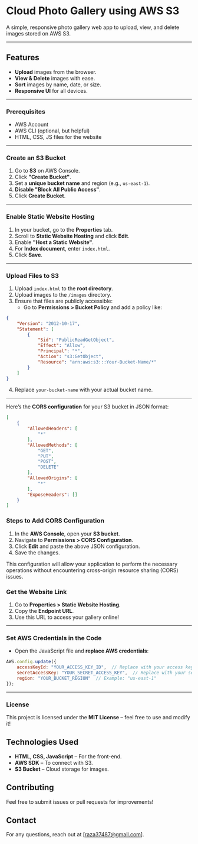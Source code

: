 # Cloud Photo Gallery using AWS S3

A simple, responsive photo gallery web app to upload, view, and delete images stored on AWS S3.

---

## Features  
- **Upload** images from the browser.  
- **View & Delete** images with ease.  
- **Sort** images by name, date, or size.  
- **Responsive UI** for all devices.  

---

### **Prerequisites**
- AWS Account  
- AWS CLI (optional, but helpful)  
- HTML, CSS, JS files for the website

---

### **Create an S3 Bucket**
1. Go to **S3** on AWS Console.  
2. Click **"Create Bucket"**.  
3. Set a **unique bucket name** and region (e.g., `us-east-1`).  
4. **Disable "Block All Public Access"**.  
5. Click **Create Bucket**.

---

### **Enable Static Website Hosting**
1. In your bucket, go to the **Properties** tab.  
2. Scroll to **Static Website Hosting** and click **Edit**.  
3. Enable **"Host a Static Website"**.  
4. For **Index document**, enter `index.html`.  
5. Click **Save**.

---

### **Upload Files to S3**
1. Upload `index.html` to the **root directory**.  
2. Upload images to the `/images` directory.  
3. Ensure that files are publicly accessible:
   - Go to **Permissions > Bucket Policy** and add a policy like:

```json
{
    "Version": "2012-10-17",
    "Statement": [
        {
            "Sid": "PublicReadGetObject",
            "Effect": "Allow",
            "Principal": "*",
            "Action": "s3:GetObject",
            "Resource": "arn:aws:s3:::Your-Bucket-Name/*"
        }
    ]
}
```

4. Replace `your-bucket-name` with your actual bucket name.

---

Here’s the **CORS configuration** for your S3 bucket in JSON format:

```json
[
    {
        "AllowedHeaders": [
            "*"
        ],
        "AllowedMethods": [
            "GET",
            "PUT",
            "POST",
            "DELETE"
        ],
        "AllowedOrigins": [
            "*"
        ],
        "ExposeHeaders": []
    }
]
```

### Steps to Add CORS Configuration

1. In the **AWS Console**, open your **S3 bucket**.
2. Navigate to **Permissions > CORS Configuration**.
3. Click **Edit** and paste the above JSON configuration.
4. Save the changes.

This configuration will allow your application to perform the necessary operations without encountering cross-origin resource sharing (CORS) issues.

### **Get the Website Link**
1. Go to **Properties > Static Website Hosting**.  
2. Copy the **Endpoint URL**.  
3. Use this URL to access your gallery online!

---

### **Set AWS Credentials in the Code**
- Open the JavaScript file and **replace AWS credentials**:

```javascript
AWS.config.update({
    accessKeyId: "YOUR_ACCESS_KEY_ID",  // Replace with your access key
    secretAccessKey: "YOUR_SECRET_ACCESS_KEY",  // Replace with your secret key
    region: "YOUR_BUCKET_REGION"  // Example: "us-east-1"
});
```

---

### **License**
This project is licensed under the **MIT License** – feel free to use and modify it!

## Technologies Used  
- **HTML, CSS, JavaScript** – For the front-end.  
- **AWS SDK** – To connect with S3.  
- **S3 Bucket** – Cloud storage for images.  


## Contributing  
Feel free to submit issues or pull requests for improvements!  


## Contact  
For any questions, reach out at [raza37487@gmail.com].  
